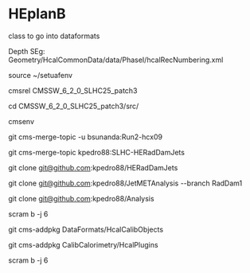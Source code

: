 # HEplanB

class to go into dataformats


Depth SEg: Geometry/HcalCommonData/data/PhaseI/hcalRecNumbering.xml

source ~/setuafenv

cmsrel CMSSW_6_2_0_SLHC25_patch3

cd CMSSW_6_2_0_SLHC25_patch3/src/

cmsenv

git cms-merge-topic -u bsunanda:Run2-hcx09

git cms-merge-topic kpedro88:SLHC-HERadDamJets

git clone git@github.com:kpedro88/HERadDamJets

git clone git@github.com:kpedro88/JetMETAnalysis --branch RadDam1

git clone git@github.com:kpedro88/Analysis

scram b -j 6

git cms-addpkg DataFormats/HcalCalibObjects

git cms-addpkg CalibCalorimetry/HcalPlugins

scram b -j 6


